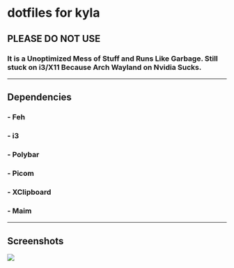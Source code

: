 # dotfiles for kyla
## PLEASE DO NOT USE
### It is a Unoptimized Mess of Stuff and Runs Like Garbage. Still stuck on i3/X11 Because Arch Wayland on Nvidia Sucks.
---
## Dependencies
### - Feh
### - i3
### - Polybar
### - Picom
### - XClipboard
### - Maim
--- 
## Screenshots

<img src="https://ibb.co/QXfrVk1"> 